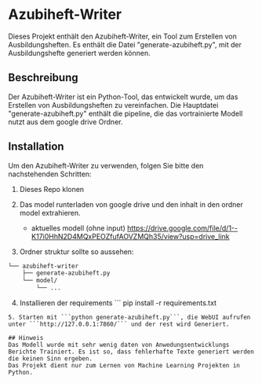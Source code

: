 # Azubiheft-Writer

Dieses Projekt enthält den Azubiheft-Writer, ein Tool zum Erstellen von Ausbildungsheften. Es enthält die Datei "generate-azubiheft.py", mit der Ausbildungshefte generiert werden können.

## Beschreibung

Der Azubiheft-Writer ist ein Python-Tool, das entwickelt wurde, um das Erstellen von Ausbildungsheften zu vereinfachen. Die Hauptdatei "generate-azubiheft.py" enthält die pipeline, die das vortrainierte Modell nutzt aus dem google drive Ordner.

## Installation

Um den Azubiheft-Writer zu verwenden, folgen Sie bitte den nachstehenden Schritten:

1. Dieses Repo klonen

2. Das model runterladen von google drive und den inhalt in den ordner model extrahieren.
    - aktuelles modell (ohne input) https://drive.google.com/file/d/1--K17i0HhN2D4MQxPEOZfufAOVZMQh35/view?usp=drive_link
3. Ordner struktur sollte so aussehen:
```bash
└── azubiheft-writer
    ├── generate-azubiheft.py
    └── model/
        └── ... 

```

4. Installieren der requirements ```
pip install -r requirements.txt
```
5. Starten mit ```python generate-azubiheft.py```, die WebUI aufrufen unter ```http://127.0.0.1:7860/``` und der rest wird Generiert.

## Hinweis
Das Modell wurde mit sehr wenig daten von Anwedungsentwicklungs Berichte Trainiert. Es ist so, dass fehlerhafte Texte generiert werden die keinen Sinn ergeben.
Das Projekt dient nur zum Lernen von Machine Learning Projekten in Python.
